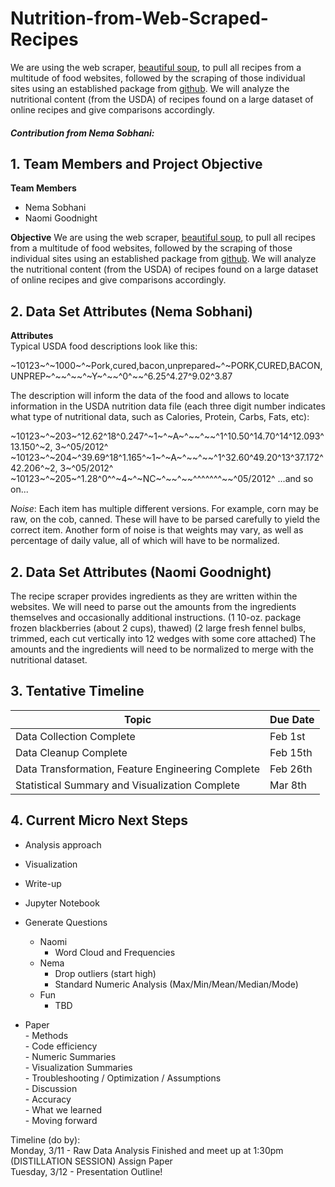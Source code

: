 # Nutrition-from-Web-Scraped-Recipes

We are using the web scraper, [beautiful soup](https://www.crummy.com/software/BeautifulSoup/), to pull all recipes from a multitude of food websites, followed by the scraping of those individual sites using an established package from [github](https://github.com/hhursev/recipe-scrapers). We will analyze the nutritional content (from the USDA) of recipes found on a large dataset of online recipes and give comparisons accordingly.

##### Contribution from Nema Sobhani:


## 1. Team Members and Project Objective

**Team Members**
- Nema Sobhani
- Naomi Goodnight

**Objective**
We are using the web scraper, [beautiful soup](https://www.crummy.com/software/BeautifulSoup/), to pull all recipes from a multitude of food websites, followed by the scraping of those individual sites using an established package from [github](https://github.com/hhursev/recipe-scrapers). We will analyze the nutritional content (from the USDA) of recipes found on a large dataset of online recipes and give comparisons accordingly.


## 2. Data Set Attributes (Nema Sobhani)

**Attributes**  
Typical USDA food descriptions look like this:  

\~10123\~^\~1000\~^\~Pork,cured,bacon,unprepared\~^\~PORK,CURED,BACON,UNPREP\~^\~\~^\~\~^\~Y\~^\~\~^0^\~\~^6.25^4.27^9.02^3.87

The description will inform the data of the food and allows to locate information in the USDA nutrition data file (each three digit number indicates what type of nutritional data, such as Calories, Protein, Carbs, Fats, etc):  

\~10123\~^\~203\~^12.62^18^0.247^\~1\~^\~A\~^\~\~^\~\~^1^10.50^14.70^14^12.093^13.150^\~2, 3\~^05/2012^  
\~10123\~^\~204\~^39.69^18^1.165^\~1\~^\~A\~^\~\~^\~\~^1^32.60^49.20^13^37.172^42.206^\~2, 3\~^05/2012^  
\~10123\~^\~205\~^1.28^0^^\~4\~^\~NC\~^\~\~^\~\~^^^^^^^\~\~^05/2012^ ...and so on...  

*Noise*: Each item has multiple different versions. For example, corn may be raw, on the cob, canned. These will have to be parsed carefully to yield the correct item. Another form of noise is that weights may vary, as well as percentage of daily value, all of which will have to be normalized.


## 2. Data Set Attributes (Naomi Goodnight)
The recipe scraper provides ingredients as they are written within the websites.  We will need to parse out the amounts from the ingredients themselves and occasionally additional instructions.  (1 10-oz. package frozen blackberries (about 2 cups), thawed) (2 large fresh fennel bulbs, trimmed, each cut vertically into 12 wedges with some core attached)  The amounts and the ingredients will need to be normalized to merge with the nutritional dataset.  


## 3. Tentative Timeline
Topic|Due Date
---|---
Data Collection Complete | Feb 1st   
Data Cleanup Complete | Feb 15th  
Data Transformation, Feature Engineering Complete | Feb 26th
Statistical Summary and Visualization Complete |  Mar 8th  

## 4. Current Micro Next Steps
- Analysis approach  
- Visualization  
- Write-up  
- Jupyter Notebook  

- Generate Questions  
    - Naomi  
        - Word Cloud and Frequencies  
    - Nema  
        - Drop outliers (start high)  
        - Standard Numeric Analysis (Max/Min/Mean/Median/Mode)  
    - Fun  
        - TBD  
    
- Paper  
        - Methods  
            - Code efficiency  
        - Numeric Summaries  
        - Visualization Summaries  
        - Troubleshooting / Optimization / Assumptions  
        - Discussion  
            - Accuracy  
            - What we learned  
            - Moving forward  

Timeline (do by):  
Monday, 3/11 - Raw Data Analysis Finished and meet up at 1:30pm (DISTILLATION SESSION) Assign Paper  
Tuesday, 3/12 - <After class> Presentation Outline!  


